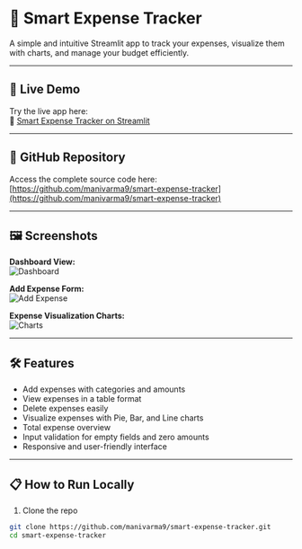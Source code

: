 # 💸 Smart Expense Tracker

A simple and intuitive Streamlit app to track your expenses, visualize them with charts, and manage your budget efficiently.

---

## 🚀 Live Demo

Try the live app here:  
🔗 [Smart Expense Tracker on Streamlit](https://smart-expense-tracker-spqyvxe8vesb322eofimzx.streamlit.app/)

---

## 📂 GitHub Repository

Access the complete source code here:  
[https://github.com/manivarma9/smart-expense-tracker](https://github.com/manivarma9/smart-expense-tracker)

---

## 🖼️ Screenshots

**Dashboard View:**  
![Dashboard](assets/dashboard.png)

**Add Expense Form:**  
![Add Expense](assets/add_expense.png)

**Expense Visualization Charts:**  
![Charts](assets/expense_chart.png)

---

## 🛠️ Features

- Add expenses with categories and amounts  
- View expenses in a table format  
- Delete expenses easily  
- Visualize expenses with Pie, Bar, and Line charts  
- Total expense overview  
- Input validation for empty fields and zero amounts  
- Responsive and user-friendly interface  

---

## 📋 How to Run Locally

1. Clone the repo  
```bash
git clone https://github.com/manivarma9/smart-expense-tracker.git
cd smart-expense-tracker
